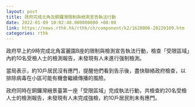 ```yaml
---
layout: post
title: 政府完成北角及銅鑼灣限制與檢測宣告執法行動
date: 2022-01-09 10:02:48.000000000 +08:00
link: https://news.rthk.hk/rthk/ch/component/k2/1628006-20220109.htm
categories: rthk
---
```


政府早上約9時完成北角富麗園B座的限制與檢測宣告執法行動，檢查「受限區域」內約10名受檢人士的檢測報告，未發現有人未進行强制檢測。

當局表示，約10戶居民沒有應門，提醒他們看到告示後，盡快聯絡政府檢查，以排除病毒在小區可能有機會繼續傳播的風險。

政府同時在銅鑼灣縉景臺第一座「受限區域」完成執法行動，共檢查約20名受檢人士的檢測報告，未發現有人未完成強檢，約10戶居民則未有應門。
